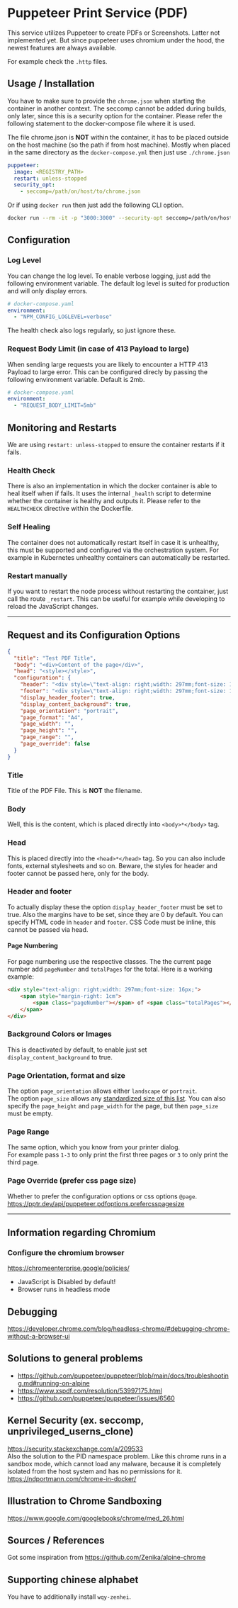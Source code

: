 # Puppeteer Print Service (PDF)

This service utilizes Puppeteer to create PDFs or Screenshots. Latter not implemented yet.
But since puppeteer uses chromium under the hood, the newest features are always available.

For example check the `.http` files.

## Usage / Installation

You have to make sure to provide the `chrome.json` when starting the container in another context.
The seccomp cannot be added during builds, only later, since this is a security option for the container.
Please refer the following statement to the docker-compose file where it is used.

The file chrome.json is **NOT** within the container, it has to be placed outside on the host machine (so the path if
from host machine).
Mostly when placed in the same directory as the `docker-compose.yml` then just use `./chrome.json`

```yaml
puppeteer:
  image: <REGISTRY_PATH>
  restart: unless-stopped
  security_opt:
    - seccomp=/path/on/host/to/chrome.json
```

Or if using `docker run` then just add the following CLI option.

```bash
docker run --rm -it -p "3000:3000" --security-opt seccomp=/path/on/host/to/chrome.json <REGISTRY_PATH>
```

## Configuration

### Log Level

You can change the log level.
To enable verbose logging, just add the following environment variable.
The default log level is suited for production and will only display errors.

```yaml
# docker-compose.yaml
environment:
  - "NPM_CONFIG_LOGLEVEL=verbose"
```

The health check also logs regularly, so just ignore these.

### Request Body Limit (in case of 413 Payload to large)

When sending large requests you are likely to encounter a HTTP 413 Payload to large error.
This can be configured direcly by passing the following environment variable.
Default is 2mb.

```yaml
# docker-compose.yaml
environment:
  - "REQUEST_BODY_LIMIT=5mb"
```

## Monitoring and Restarts

We are using `restart: unless-stopped` to ensure the container restarts if it fails.

### Health Check

There is also an implementation in which the docker container is able to heal itself when if fails.
It uses the internal `_health` script to determine whether the container is healthy and outputs it.
Please refer to the `HEALTHCHECK` directive within the Dockerfile.

### Self Healing

The container does not automatically restart itself in case it is unhealthy,
this must be supported and configured via the orchestration system.
For example in Kubernetes unhealthy containers can automatically be restarted.

### Restart manually

If you want to restart the node process without restarting the container, just call the route `_restart`.
This can be useful for example while developing to reload the JavaScript changes.

---

## Request and its Configuration Options

```json
{
  "title": "Test PDF Title",
  "body": "<div>Content of the page</div>",
  "head": "<style></style>",
  "configuration": {
    "header": "<div style=\"text-align: right;width: 297mm;font-size: 16px;\">SUP!</div>",
    "footer": "<div style=\"text-align: right;width: 297mm;font-size: 16px;\"><span style=\"margin-right: 1cm\"><span class=\"pageNumber\"></span> of <span class=\"totalPages\"></span></span></div>",
    "display_header_footer": true,
    "display_content_background": true,
    "page_orientation": "portrait",
    "page_format": "A4",
    "page_width": "",
    "page_height": "",
    "page_range": "",
    "page_override": false
  }
}

```
### Title
Title of the PDF File. This is **NOT** the filename.

### Body
Well, this is the content, which is placed directly into `<body>*</body>` tag.

### Head
This is placed directly into the `<head>*</head>` tag. So you can also include fonts, external stylesheets and so on.
Beware, the styles for header and footer cannot be passed here, only for the body.

### Header and footer

To actually display these the option `display_header_footer` must be set to true. Also the margins have to be set, since
they are 0 by default.
You can specify HTML code in `header` and `footer`. CSS Code must be inline, this cannot be passed via head.

#### Page Numbering

For page numbering use the respective classes. The the current page number add `pageNumber` and `totalPages` for the
total. Here is a working example:

```html
<div style="text-align: right;width: 297mm;font-size: 16px;">
    <span style="margin-right: 1cm">
        <span class="pageNumber"></span> of <span class="totalPages"></span>
    </span>
</div>
```

### Background Colors or Images
This is deactivated by default, to enable just set `display_content_background` to true.

### Page Orientation, format and size
The option `page_orientation` allows either `landscape` or `portrait`.    
The option `page_size` allows any  [standardized size of this list](https://pptr.dev/api/puppeteer.paperformat).
You can also specify the `page_height` and `page_width` for the page, but then `page_size` must be empty.

### Page Range
The same option, which you know from your printer dialog.    
For example pass `1-3` to only print the first three pages or `3` to only print the third page.

### Page Override (prefer css page size)
Whether to prefer the configuration options or css options `@page`.
https://pptr.dev/api/puppeteer.pdfoptions.prefercsspagesize

---

## Information regarding Chromium

### Configure the chromium browser

https://chromeenterprise.google/policies/

- JavaScript is Disabled by default!
- Browser runs in headless mode

## Debugging

https://developer.chrome.com/blog/headless-chrome/#debugging-chrome-without-a-browser-ui

## Solutions to general problems

- https://github.com/puppeteer/puppeteer/blob/main/docs/troubleshooting.md#running-on-alpine
- https://www.xspdf.com/resolution/53997175.html
- https://github.com/puppeteer/puppeteer/issues/6560

## Kernel Security (ex. seccomp, unprivileged_userns_clone)

https://security.stackexchange.com/a/209533    
Also the solution to the PID namespace problem.
Like this chrome runs in a sandbox mode, which cannot load any malware, because it
is completely isolated from the host system and has no permissions for it.
https://ndportmann.com/chrome-in-docker/

## Illustration to Chrome Sandboxing

https://www.google.com/googlebooks/chrome/med_26.html

## Sources / References

Got some inspiration from https://github.com/Zenika/alpine-chrome

## Supporting chinese alphabet

You have to additionally install `wqy-zenhei`.
